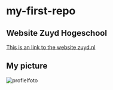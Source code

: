 # my-first-repo
## Website Zuyd Hogeschool
[This is an link to the website zuyd.nl](https://www.zuyd.nl/)

## My picture
![profielfoto](my-first-repo/img/profielfoto.png)


